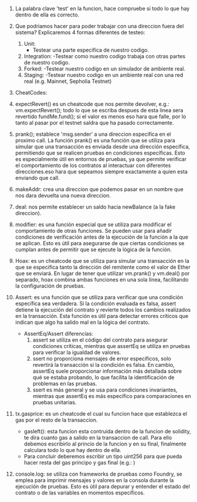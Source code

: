 1. La palabra clave 'test' en la funcion, hace compruebe si todo lo que hay dentro de ella es correcto.

2. Que podriamos hacer para poder trabajar con una direccion fuera del sistema?
    Explicaremos 4 formas diferentes de testeo:
    1. Unit:
        - Testear una parte especifica de nuestro codigo.
    2.  Integration:
            -Testear como nuestro codigo trabaja con otras partes de nuestro codigo.
    3. Forked:
            -Testear nuestro codigo en un simulador de ambiente real.
    4. Staging:
            -Testear nuestro codigo en un ambiente real  con una red real (e.g. Mainnet, Sepholia Testnet)

3. CheatCodes: 
  1. expectRevert() es un cheatcode que nos permite devolver, e.g.:
        vm.expectRevert();  todo lo que se escriba despues de esta linea sera revertido
        fundMe.fund(); si el valor es menos eso hara que falle, por lo tanto al pasar 
        por el testnet saldra que ha pasado correctamente. 

  2. prank(); establece 'msg.sender' a una direccion especifica en el proximo call. La función prank() es una función que se utiliza para simular que una transacción es enviada desde una dirección específica, permitiendo que se realicen pruebas en condiciones específicas. Esto es especialmente útil en entornos de pruebas, ya que permite verificar el comportamiento de los contratos al interactuar con diferentes direcciones.eso hara que sepeamos siempre exactamente a quien esta enviando que call.
   
  3. makeAddr: crea una direccion que podemos pasar en un nombre que nos dara devuelta una nueva direccion.
    
  4. deal: nos permite establecer un saldo hacia newBalance (a la fake direccion).
   
  5. modifier: es una función especial que se utiliza para modificar el comportamiento de otras funciones. Se pueden usar para añadir condiciones de verificación antes de la ejecución de la función a la que se aplican. Esto es útil para asegurarse de que ciertas condiciones se cumplan antes de permitir que se ejecute la lógica de la función.
  
  6. Hoax: es un cheatcode que se utiliza para simular una transacción en la que se especifica tanto la dirección del remitente como el valor de Ether que se enviará. En lugar de tener que utilizar vm.prank() y vm.deal() por separado, hoax combina ambas funciones en una sola línea, facilitando la configuración de pruebas.

4. Assert: es una función que se utiliza para verificar que una condición específica sea verdadera. Si la condición evaluada es falsa, assert detiene la ejecución del contrato y revierte todos los cambios realizados en la transacción. Esta función es útil para detectar errores críticos que indican que algo ha salido mal en la lógica del contrato.
     - AssertEq/Assert diferencias:
        1. assert se utiliza en el código del contrato para asegurar condiciones críticas, mientras que assertEq se utiliza en pruebas para verificar la igualdad de valores.
        2. ssert no proporciona mensajes de error específicos, solo revertirá la transacción si la condición es falsa. En cambio, assertEq suele proporcionar información más detallada sobre qué se estaba probando, lo que facilita la identificación de problemas en las pruebas.
        3. ssert es más general y se usa para condiciones invariantes, mientras que assertEq es más específico para comparaciones en pruebas unitarias.

5. tx.gasprice: es un cheatcode el cual su funcion hace que establezca el gas por el resto de la transaccion.
     -  gasleft(): esta funcion esta contruida dentro de la funcion de solidity, te dira cuanto gas a salido en la transaccion de call. Para ello debemos escribirlo al princio de la funcion y en su final, finalmente calculara todo lo que hay dentro de ella.
     -  Para concluir deberemos escribir un tipo uint256 para que pueda hacer resta del gas principo y gas final (e.g.: )

6. console.log: se utiliza con frameworks de pruebas como Foundry, se emplea para imprimir mensajes y valores en la consola durante la ejecución de pruebas. Esto es útil para depurar y entender el estado del contrato o de las variables en momentos específicos.


 